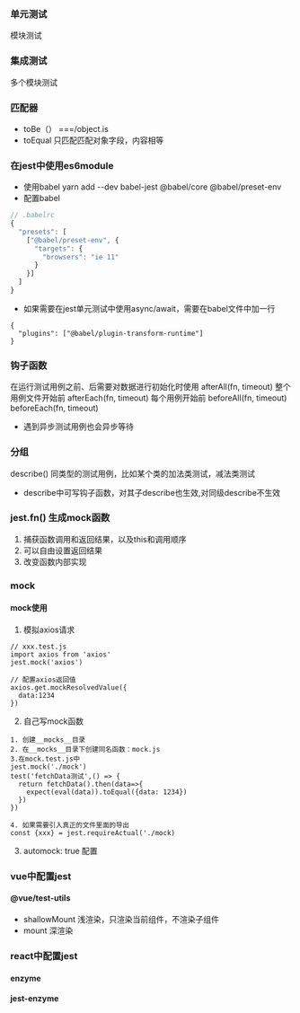### 单元测试
模块测试

### 集成测试
多个模块测试

### 匹配器
- toBe（） ===/object.is
- toEqual  只匹配匹配对象字段，内容相等

### 在jest中使用es6module
- 使用babel
yarn add --dev babel-jest @babel/core @babel/preset-env
- 配置babel
```js
// .babelrc
{
  "presets": [
    ["@babel/preset-env", {
      "targets": {
        "browsers": "ie 11"
      }
    }]
  ]
}
```
- 如果需要在jest单元测试中使用async/await，需要在babel文件中加一行
```
{
  "plugins": ["@babel/plugin-transform-runtime"]
}
```

### 钩子函数
在运行测试用例之前、后需要对数据进行初始化时使用
afterAll(fn, timeout) 整个用例文件开始前
afterEach(fn, timeout) 每个用例开始前
beforeAll(fn, timeout)
beforeEach(fn, timeout)
- 遇到异步测试用例也会异步等待

### 分组
describe()
同类型的测试用例，比如某个类的加法类测试，减法类测试
- describe中可写钩子函数，对其子describe也生效,对同级describe不生效

### jest.fn() 生成mock函数
1. 捕获函数调用和返回结果，以及this和调用顺序
2. 可以自由设置返回结果
3. 改变函数内部实现

### mock
#### mock使用
1. 模拟axios请求
```
// xxx.test.js
import axios from 'axios'
jest.mock('axios')

// 配置axios返回值
axios.get.mockResolvedValue({
  data:1234
})
```
2. 自己写mock函数
```
1. 创建__mocks__目录
2. 在__mocks__目录下创建同名函数：mock.js
3.在mock.test.js中
jest.mock('./mock')
test('fetchData测试',() => {
  return fetchData().then(data=>{
    expect(eval(data)).toEqual({data: 1234})
  })
})

4. 如果需要引入真正的文件里面的导出
const {xxx} = jest.requireActual('./mock)
```
3. automock: true 配置

### vue中配置jest
#### @vue/test-utils
- shallowMount 浅渲染，只渲染当前组件，不渲染子组件
- mount 深渲染

### react中配置jest
#### enzyme 
#### jest-enzyme